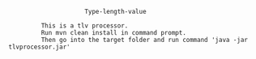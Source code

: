                          Type-length-value
			 
			 This is a tlv processor.
			 Run mvn clean install in command prompt.
			 Then go into the target folder and run command 'java -jar tlvprocessor.jar'

